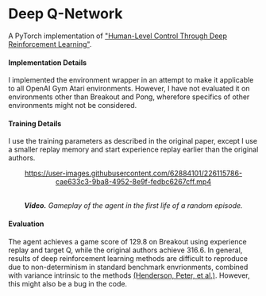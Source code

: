 # Deep Q-Network

A PyTorch implementation of ["Human-Level Control Through Deep Reinforcement Learning"](https://www.nature.com/articles/nature14236). 

#### Implementation Details
I implemented the environment wrapper in an attempt to make it applicable to all OpenAI Gym Atari environments. However, I have not evaluated it on environments other than Breakout and Pong, wherefore specifics of other environments might not be considered. 

#### Training Details
I use the training parameters as described in the original paper, except I use a smaller replay memory and start experience replay earlier than the original authors.

<div align="center">
  
  https://user-images.githubusercontent.com/62884101/226115786-cae633c3-9ba8-4952-8e9f-fedbc6267cff.mp4
  
  </br>
  <em><b>Video.</b> Gameplay of the agent in the first life of a random episode.</em>

</div>

#### Evaluation
The agent achieves a game score of 129.8 on Breakout using experience replay and target Q, while the original authors achieve 316.6. In general, results of deep reinforcement learning methods are difficult to reproduce due to non-determinism in standard benchmark envrionments, combined with variance intrinsic to the methods [(Henderson, Peter, et al.)](https://ojs.aaai.org/index.php/AAAI/article/view/11694). However, this might also be a bug in the code. 
